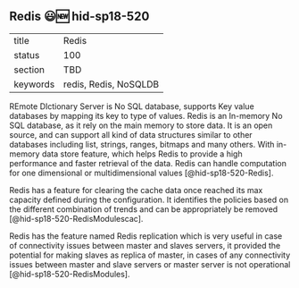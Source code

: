 ## Redis :smiley::new: hid-sp18-520


|          |       |
| -------- | ----- |
| title    | Redis |
| status   | 100    |
| section  | TBD   |
| keywords | redis, Redis, NoSQLDB   |

REmote DIctionary Server is No SQL database, supports Key value databases 
by mapping its key to type of values. 
Redis is an In-memory No SQL database, as it rely on the main memory 
to store data. It is an open source, and can support all kind of data 
structures similar to other databases including list, strings, ranges, 
bitmaps and many others. With in-memory data store feature, which helps 
Redis to provide a high performance and faster retrieval of the data. 
Redis can handle computation for one dimensional or multidimensional 
values [@hid-sp18-520-Redis].

Redis has a feature for clearing the cache data once reached its 
max capacity defined during the configuration. It identifies the 
policies based on the different combination of trends and can be 
appropriately be removed [@hid-sp18-520-RedisModulescac]. 

Redis has the feature named Redis replication which is very useful 
in case of connectivity issues between master and slaves servers, it 
provided the potential for making slaves as replica of master, in cases of 
any connectivity issues between master and slave servers or master server 
is not operational [@hid-sp18-520-RedisModules].
